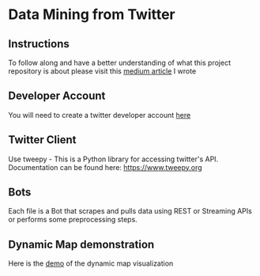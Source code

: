 # Data Mining from Twitter

## Instructions
To follow along and have a better understanding of what this project repository is about please visit this [medium article](https://towardsdatascience.com/mining-twitter-data-ba4e44e6aecc) I wrote

## Developer Account
You will need to create a twitter developer account [here](https://developer.twitter.com/en)

## Twitter Client
Use tweepy - This is a Python library for accessing twitter's API. Documentation can be found here: https://www.tweepy.org

## Bots
Each file is a Bot that scrapes and pulls data using REST or Streaming APIs or performs some preprocessing steps.

## Dynamic Map demonstration
Here is the [demo](http://www.paulowe.com/tweet_map.html) of the dynamic map visualization



